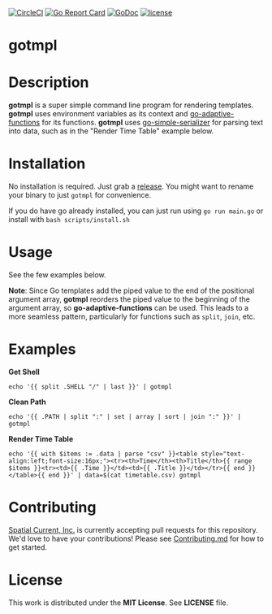 [![CircleCI](https://circleci.com/gh/spatialcurrent/gotmpl/tree/master.svg?style=svg)](https://circleci.com/gh/spatialcurrent/gotmpl/tree/master) [![Go Report Card](https://goreportcard.com/badge/spatialcurrent/gotmpl)](https://goreportcard.com/report/spatialcurrent/gotmpl)  [![GoDoc](https://godoc.org/github.com/spatialcurrent/gotmpl?status.svg)](https://godoc.org/github.com/spatialcurrent/gotmpl) [![license](http://img.shields.io/badge/license-MIT-red.svg?style=flat)](https://github.com/spatialcurrent/gotmpl/blob/master/LICENSE)

# gotmpl

# Description

**gotmpl** is a super simple command line program for rendering templates.  **gotmpl** uses environment variables as its context and [go-adaptive-functions](https://github.com/spatialcurrent/go-adaptive-functions) for its functions.  **gotmpl** uses [go-simple-serializer](https://github.com/spatialcurrent/go-simple-serializer) for parsing text into data, such as in the "Render Time Table" example below.

# Installation

No installation is required.  Just grab a [release](https://github.com/spatialcurrent/gotmpl/releases).  You might want to rename your binary to just `gotmpl` for convenience.

If you do have go already installed, you can just run using `go run main.go` or install with `bash scripts/install.sh`

# Usage

See the few examples below.

**Note**: Since Go templates add the piped value to the end of the positional argument array, **gotmpl** reorders the piped value to the beginning of the argument array, so **go-adaptive-functions** can be used.  This leads to a more seamless pattern, particularly for functions such as `split`, `join`, etc.

# Examples

**Get Shell**

```shell
echo '{{ split .SHELL "/" | last }}' | gotmpl
```

**Clean Path**

```shell
echo '{{ .PATH | split ":" | set | array | sort | join ":" }}' | gotmpl
```

**Render Time Table**

```shell
echo '{{ with $items := .data | parse "csv" }}<table style="text-align:left;font-size:16px;"><tr><th>Time</th><th>Title</th>{{ range $items }}<tr><td>{{ .Time }}</td><td>{{ .Title }}</td></tr>{{ end }}</table>{{ end }}' | data=$(cat timetable.csv) gotmpl
```

# Contributing

[Spatial Current, Inc.](https://spatialcurrent.io) is currently accepting pull requests for this repository.  We'd love to have your contributions!  Please see [Contributing.md](https://github.com/spatialcurrent/gotmpl/blob/master/CONTRIBUTING.md) for how to get started.

# License

This work is distributed under the **MIT License**.  See **LICENSE** file.
